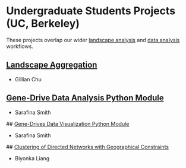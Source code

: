 # Undergraduate Students Projects (UC, Berkeley)

These projects overlap our wider [landscape analysis](https://chipdelmal.github.io/MoNeT/Networks.html) and [data analysis](https://chipdelmal.github.io/MoNeT/DataAnalysis.html) workflows.

## [Landscape Aggregation](https://chipdelmal.github.io/MoNeT/LandscapeAggregation.html)

* Gillian Chu

## [Gene-Drive Data Analysis Python Module](https://chipdelmal.github.io/MoNeT/PythonModule.html)

* Sarafina Smith

## [Gene-Drives Data Visualization Python Module](https://chipdelmal.github.io/MoNeT/DataVisualization.html)

* Sarafina Smith

## [Clustering of Directed Networks with Geographical Constraints](https://chipdelmal.github.io/MoNeT/Community.html)

* Biyonka Liang
